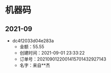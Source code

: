 # 机器码
## 2021-09
* dc4f2033d04e283a
  * 金额：55.55
  * 创建时间：2021-09-01 23:33:22
  * 订单号：2021090122001415701432927143
  * 名字：来自**杰